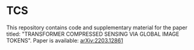 # TCS
This repository contains code and supplementary material for the paper titled:
"TRANSFORMER COMPRESSED SENSING VIA GLOBAL IMAGE TOKENS".
Paper is available: <arXiv:2203.12861>

